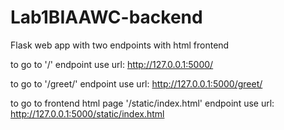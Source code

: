 # Lab1BIAAWC-backend
Flask web app with two endpoints with html frontend

to go to '/' endpoint use url: http://127.0.0.1:5000/

to go to '/greet/<name>' endpoint use url: http://127.0.0.1:5000/greet/<here write your name>

to go to frontend html page '/static/index.html' endpoint use url: http://127.0.0.1:5000/static/index.html
